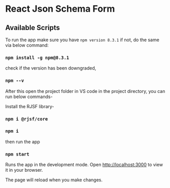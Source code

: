 # React Json Schema Form

## Available Scripts

To run the app make sure you have `npm version 8.3.1` if not, do the same via below command:
### `npm install -g npm@8.3.1`
check if the version has been downgraded,
### `npm --v`

After this open the project folder in VS code in the project directory, you can run below commands-

Install the RJSF library- 
### `npm i @rjsf/core`
### `npm i`

then run the app

### `npm start`

Runs the app in the development mode.
Open [http://localhost:3000](http://localhost:3000) to view it in your browser.

The page will reload when you make changes.
